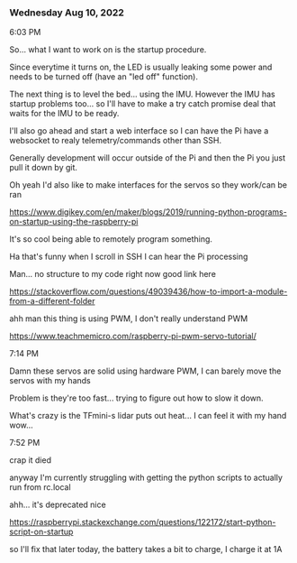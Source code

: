 ### Wednesday Aug 10, 2022

6:03 PM

So... what I want to work on is the startup procedure.

Since everytime it turns on, the LED is usually leaking some power and needs to be turned off (have an "led off" function).

The next thing is to level the bed... using the IMU. However the IMU has startup problems too... so I'll have to make a try catch promise deal that waits for the IMU to be ready.

I'll also go ahead and start a web interface so I can have the Pi have a websocket to realy telemetry/commands other than SSH.

Generally development will occur outside of the Pi and then the Pi you just pull it down by git.

Oh yeah I'd also like to make interfaces for the servos so they work/can be ran

https://www.digikey.com/en/maker/blogs/2019/running-python-programs-on-startup-using-the-raspberry-pi

It's so cool being able to remotely program something.

Ha that's funny when I scroll in SSH I can hear the Pi processing

Man... no structure to my code right now good link here

https://stackoverflow.com/questions/49039436/how-to-import-a-module-from-a-different-folder

ahh man this thing is using PWM, I don't really understand PWM

https://www.teachmemicro.com/raspberry-pi-pwm-servo-tutorial/

7:14 PM

Damn these servos are solid using hardware PWM, I can barely move the servos with my hands

Problem is they're too fast... trying to figure out how to slow it down.

What's crazy is the TFmini-s lidar puts out heat... I can feel it with my hand wow...

7:52 PM

crap it died

anyway I'm currently struggling with getting the python scripts to actually run from rc.local

ahh... it's deprecated nice

https://raspberrypi.stackexchange.com/questions/122172/start-python-script-on-startup

so I'll fix that later today, the battery takes a bit to charge, I charge it at 1A